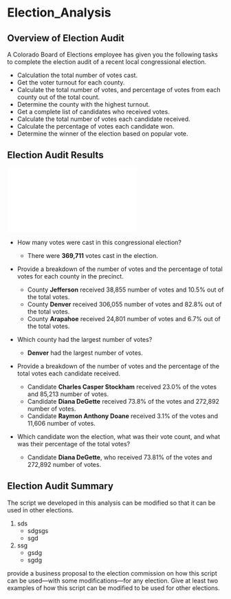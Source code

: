 # Election_Analysis

## Overview of Election Audit
A Colorado Board of Elections employee has given you the following tasks to complete the election audit of a recent local congressional election.

- Calculation the total number of votes cast.
- Get the voter turnout for each county.
- Calculate the total number of votes, and percentage of votes from each county out of the total count.
- Determine the county with the highest turnout.
- Get a complete list of candidates who received votes.
- Calculate the total number of votes each candidate received.
- Calculate the percentage of votes each candidate won.
- Determine the winner of the election based on popular vote.

## Election Audit Results
![Election Results in TXT](analysis/election_results.txt)
- How many votes were cast in this congressional election?
    - There were **369,711** votes cast in the election.

- Provide a breakdown of the number of votes and the percentage of total votes for each county in the precinct.
    - County **Jefferson** received 38,855 number of votes and 10.5% out of the total votes.
    - County **Denver** received 306,055 number of votes and 82.8% out of the total votes.
    - County **Arapahoe** received 24,801 number of votes and 6.7% out of the total votes.

- Which county had the largest number of votes?
    - **Denver** had the largest number of votes.

- Provide a breakdown of the number of votes and the percentage of the total votes each candidate received.
    - Candidate **Charles Casper Stockham** received 23.0% of the votes and 85,213 number of votes.
    - Candidate **Diana DeGette** received 73.8% of the votes and 272,892 number of votes.
    - Candidate **Raymon Anthony Doane** received 3.1% of the votes and 11,606 number of votes.

- Which candidate won the election, what was their vote count, and what was their percentage of the total votes?
    - Candidate **Diana DeGette**, who received 73.81% of the votes and 272,892 number of votes.


## Election Audit Summary
The script we developed in this analysis can be modified so that it can be used in other elections.
1. sds
    - sdgsgs
    - sgd
2. ssg
    - gsdg
    - sgdg

provide a business proposal to the election commission on how this script can be used—with some modifications—for any election. Give at least two examples of how this script can be modified to be used for other elections.



